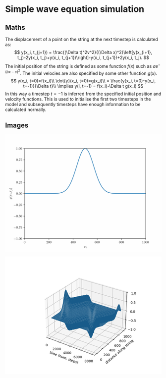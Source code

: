 # Simple wave equation simulation

## Maths


The displacement of a point on the string at the next timestep is calculated as:
$$
y(x_i, t_{j+1}) = \frac{(\Delta t)^2v^2}{(\Delta x)^2}\left[y(x_{i+1}, t_j)-2y(x_i, t_j)+y(x_i, t_{j+1})\right]-y(x_i, t_{j+1})+2y(x_i, t_j).
$$
The initial position of the string is defined as some function $f(x)$ such as $ae^{-(bx-c)^2}$. The initial velocies are also specified by some other function $g(x)$.
$$
y(x_i, t=0)=f(x_i)\\
\dot{y}(x_i, t=0)=g(x_i)\\
= \frac{y(x_i, t=0)-y(x_i, t=-1)}{\Delta t}\\
\implies y(i, t=-1) = f(x_i)-\Delta t g(x_i)
$$
In this way a timestep $t=-1$ is inferred from the specified initial position and velocity functions. This is used to initialise the first two timesteps in the model and subsequently timesteps have enough information to be calculated normally.

## Images

![Looping animation of single wave](/images/wave_anim_loop.gif)

![Graph version of above example](/images/graph_wave.png)